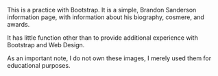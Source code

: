 This is a practice with Bootstrap. It is a simple, Brandon Sanderson information page, with information about his biography, cosmere, and awards. 

It has little function other than to provide additional experience with Bootstrap and Web Design.

As an important note, I do not own these images, I merely used them for educational purposes.
